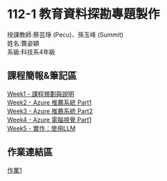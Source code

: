 # 112-1 教育資料探勘專題製作
授課教師:蔡芸琤 (Pecu)、孫玉峰 (Summit)    
姓名:龔姿穎  
系級:科技系4年級  

## 課程簡報&筆記區  
[Week1 - 課程規劃與說明](https://docs.google.com/presentation/d/1Zt9ZoG-yJjCXBGV76JjsIfgVke8ttIQNIliNOQ_mM6Q/edit#slide=id.g23dd2219a46_0_124)  
[Week2 - Azure 推薦系統 Part1](https://hackmd.io/@suensummit/S1PQuaRCh#/)  
[Week3 - Azure 推薦系統 Part2](https://hackmd.io/@suensummit/H1eXaMPkT#/)  
[Week4 - Azure 電腦視覺 Part1](https://hackmd.io/@suensummit/ry7Znb2J6#/)  
[Week5 - 實作：使用LLM](https://hackmd.io/@suensummit/SkVZidce6#/)  
## 作業連結區  
[作業1](https://youtu.be/BtyZ27eXOGU)  


